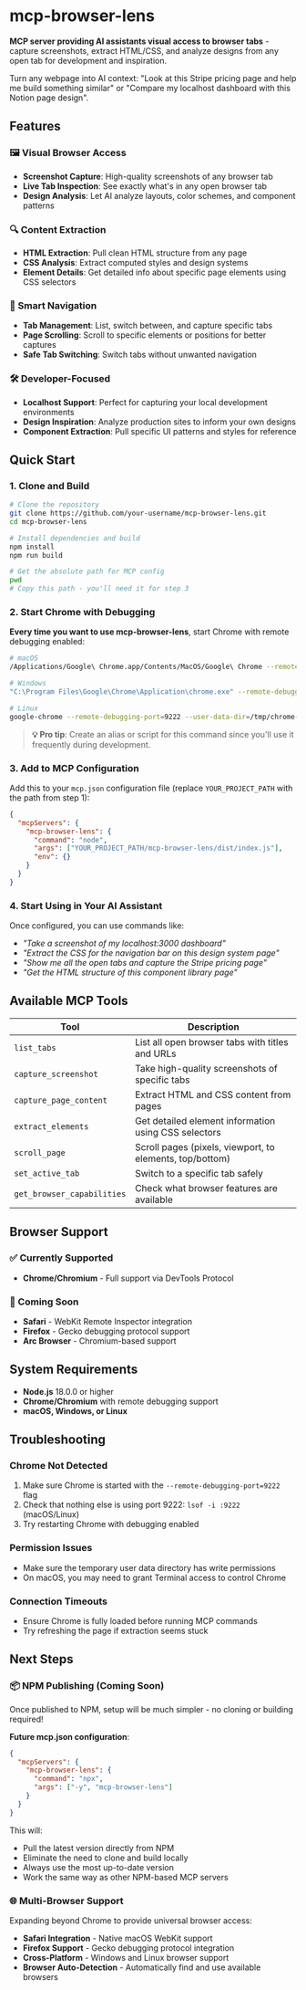 # mcp-browser-lens

**MCP server providing AI assistants visual access to browser tabs** - capture screenshots, extract HTML/CSS, and analyze designs from any open tab for development and inspiration.

Turn any webpage into AI context: "Look at this Stripe pricing page and help me build something similar" or "Compare my localhost dashboard with this Notion page design".

## Features

### 🖼️ Visual Browser Access
- **Screenshot Capture**: High-quality screenshots of any browser tab
- **Live Tab Inspection**: See exactly what's in any open browser tab
- **Design Analysis**: Let AI analyze layouts, color schemes, and component patterns

### 🔍 Content Extraction  
- **HTML Extraction**: Pull clean HTML structure from any page
- **CSS Analysis**: Extract computed styles and design systems
- **Element Details**: Get detailed info about specific page elements using CSS selectors

### 🎯 Smart Navigation
- **Tab Management**: List, switch between, and capture specific tabs
- **Page Scrolling**: Scroll to specific elements or positions for better captures
- **Safe Tab Switching**: Switch tabs without unwanted navigation

### 🛠️ Developer-Focused
- **Localhost Support**: Perfect for capturing your local development environments
- **Design Inspiration**: Analyze production sites to inform your own designs  
- **Component Extraction**: Pull specific UI patterns and styles for reference

## Quick Start

### 1. Clone and Build

```bash
# Clone the repository
git clone https://github.com/your-username/mcp-browser-lens.git
cd mcp-browser-lens

# Install dependencies and build
npm install
npm run build

# Get the absolute path for MCP config
pwd
# Copy this path - you'll need it for step 3
```

### 2. Start Chrome with Debugging

**Every time you want to use mcp-browser-lens**, start Chrome with remote debugging enabled:

```bash
# macOS
/Applications/Google\ Chrome.app/Contents/MacOS/Google\ Chrome --remote-debugging-port=9222 --user-data-dir=/tmp/chrome-debug-mcp

# Windows  
"C:\Program Files\Google\Chrome\Application\chrome.exe" --remote-debugging-port=9222 --user-data-dir=%TEMP%\chrome-debug-mcp

# Linux
google-chrome --remote-debugging-port=9222 --user-data-dir=/tmp/chrome-debug-mcp
```

> **💡 Pro tip**: Create an alias or script for this command since you'll use it frequently during development.

### 3. Add to MCP Configuration

Add this to your `mcp.json` configuration file (replace `YOUR_PROJECT_PATH` with the path from step 1):

```json
{
  "mcpServers": {
    "mcp-browser-lens": {
      "command": "node",
      "args": ["YOUR_PROJECT_PATH/mcp-browser-lens/dist/index.js"],
      "env": {}
    }
  }
}
```

### 4. Start Using in Your AI Assistant

Once configured, you can use commands like:

- *"Take a screenshot of my localhost:3000 dashboard"*
- *"Extract the CSS for the navigation bar on this design system page"*  
- *"Show me all the open tabs and capture the Stripe pricing page"*
- *"Get the HTML structure of this component library page"*

## Available MCP Tools

| Tool | Description |
|------|-------------|
| `list_tabs` | List all open browser tabs with titles and URLs |
| `capture_screenshot` | Take high-quality screenshots of specific tabs |
| `capture_page_content` | Extract HTML and CSS content from pages |  
| `extract_elements` | Get detailed element information using CSS selectors |
| `scroll_page` | Scroll pages (pixels, viewport, to elements, top/bottom) |
| `set_active_tab` | Switch to a specific tab safely |
| `get_browser_capabilities` | Check what browser features are available |

## Browser Support

### ✅ Currently Supported
- **Chrome/Chromium** - Full support via DevTools Protocol

### 🔄 Coming Soon  
- **Safari** - WebKit Remote Inspector integration
- **Firefox** - Gecko debugging protocol support
- **Arc Browser** - Chromium-based support

## System Requirements

- **Node.js** 18.0.0 or higher
- **Chrome/Chromium** with remote debugging support
- **macOS, Windows, or Linux**

## Troubleshooting

### Chrome Not Detected
1. Make sure Chrome is started with the `--remote-debugging-port=9222` flag
2. Check that nothing else is using port 9222: `lsof -i :9222` (macOS/Linux)
3. Try restarting Chrome with debugging enabled

### Permission Issues
- Make sure the temporary user data directory has write permissions
- On macOS, you may need to grant Terminal access to control Chrome

### Connection Timeouts
- Ensure Chrome is fully loaded before running MCP commands
- Try refreshing the page if extraction seems stuck

## Next Steps

### 📦 NPM Publishing (Coming Soon)
Once published to NPM, setup will be much simpler - no cloning or building required!

**Future mcp.json configuration**:
```json
{
  "mcpServers": {
    "mcp-browser-lens": {
      "command": "npx",
      "args": ["-y", "mcp-browser-lens"]
    }
  }
}
```

This will:
- Pull the latest version directly from NPM
- Eliminate the need to clone and build locally  
- Always use the most up-to-date version
- Work the same way as other NPM-based MCP servers

### 🌐 Multi-Browser Support
Expanding beyond Chrome to provide universal browser access:

- **Safari Integration** - Native macOS WebKit support
- **Firefox Support** - Gecko debugging protocol integration  
- **Cross-Platform** - Windows and Linux browser support
- **Browser Auto-Detection** - Automatically find and use available browsers


